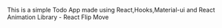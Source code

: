 This is a simple Todo App made using React,Hooks,Material-ui and React Animation Library - React Flip Move
